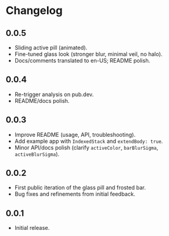 # Changelog

## 0.0.5
- Sliding active pill (animated).
- Fine-tuned glass look (stronger blur, minimal veil, no halo).
- Docs/comments translated to en-US; README polish.

## 0.0.4
- Re-trigger analysis on pub.dev.
- README/docs polish.

## 0.0.3
- Improve README (usage, API, troubleshooting).
- Add example app with `IndexedStack` and `extendBody: true`.
- Minor API/docs polish (clarify `activeColor`, `barBlurSigma`, `activeBlurSigma`).

## 0.0.2
- First public iteration of the glass pill and frosted bar.
- Bug fixes and refinements from initial feedback.

## 0.0.1
- Initial release.